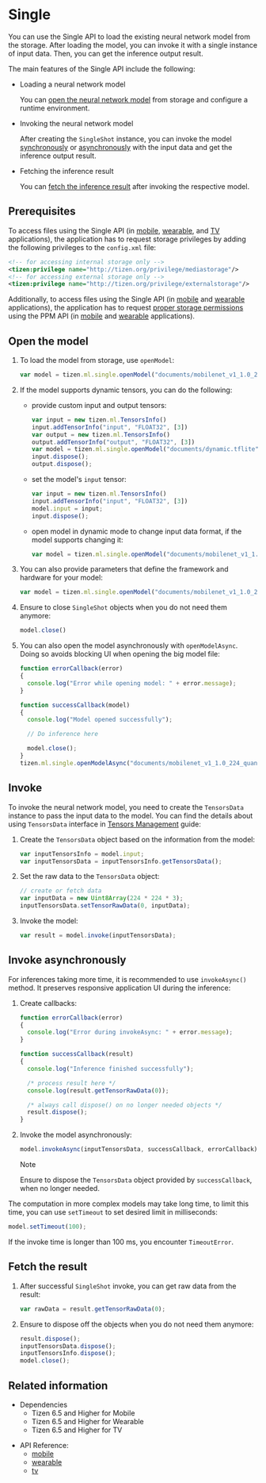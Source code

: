 # Single

You can use the Single API to load the existing neural network model from the storage. After loading the model, you can invoke it with a single instance of input data. Then, you can get the inference output result.

The main features of the Single API include the following:

- Loading a neural network model

  You can [open the neural network model](#open-the-model) from storage and configure a runtime environment.

- Invoking the neural network model

  After creating the `SingleShot` instance, you can invoke the model [synchronously](#invoke) or [asynchronously](#invoke-asynchronously) with the input data and get the inference output result.

- Fetching the inference result

  You can [fetch the inference result](#fetch-the-result) after invoking the respective model.

## Prerequisites

To access files using the Single API (in [mobile](../../api/latest/device_api/mobile/tizen/ml_single.html), [wearable](../../api/latest/device_api/wearable/tizen/ml_single.html), and [TV](../../api/latest/device_api/tv/tizen/ml_single.html) applications), the application has to request storage privileges by adding the following privileges to the `config.xml` file:

  ```xml
  <!-- for accessing internal storage only -->
  <tizen:privilege name="http://tizen.org/privilege/mediastorage"/>
  <!-- for accessing external storage only -->
  <tizen:privilege name="http://tizen.org/privilege/externalstorage"/>
  ```

Additionally, to access files using the Single API (in [mobile](../../api/latest/device_api/mobile/tizen/ml_single.html) and [wearable](../../api/latest/device_api/wearable/tizen/ml_single.html) applications), the application has to request [proper storage permissions](../security/privacy-related-permissions.md) using the PPM API (in [mobile](../../api/latest/device_api/mobile/tizen/ppm.html) and [wearable](../../api/latest/device_api/wearable/tizen/ppm.html) applications).

## Open the model

1. To load the model from storage, use `openModel`:
    ```javascript
    var model = tizen.ml.single.openModel("documents/mobilenet_v1_1.0_224_quant.tflite");
    ```

2. If the model supports dynamic tensors, you can do the following:

    - provide custom input and output tensors:
        ```javascript
        var input = new tizen.ml.TensorsInfo()
        input.addTensorInfo("input", "FLOAT32", [3])
        var output = new tizen.ml.TensorsInfo()
        output.addTensorInfo("output", "FLOAT32", [3])
        var model = tizen.ml.single.openModel("documents/dynamic.tflite", input, output);
        input.dispose();
        output.dispose();
        ```

    - set the model's `input` tensor:
        ```javascript
        var input = new tizen.ml.TensorsInfo()
        input.addTensorInfo("input", "FLOAT32", [3])
        model.input = input;
        input.dispose();
        ```

    - open model in dynamic mode to change input data format, if the model supports changing it:

        ```javascript
        var model = tizen.ml.single.openModel("documents/mobilenet_v1_1.0_224_quant.tflite", null, null, "ANY", "ANY", true);
        ```

3. You can also provide parameters that define the framework and hardware for your model:

    ```javascript
    var model = tizen.ml.single.openModel("documents/mobilenet_v1_1.0_224_quant.tflite", null, null, "TENSORFLOW_LITE", "ANY");
    ```

4. Ensure to close `SingleShot` objects when you do not need them anymore:

    ```javascript
    model.close()
    ```

5. You can also open the model asynchronously with `openModelAsync`. Doing so avoids blocking UI when opening the big model file:

    ```javascript
    function errorCallback(error)
    {
      console.log("Error while opening model: " + error.message);
    }

    function successCallback(model)
    {
      console.log("Model opened successfully");

      // Do inference here

      model.close();
    }
    tizen.ml.single.openModelAsync("documents/mobilenet_v1_1.0_224_quant.tflite", successCallback, errorCallback);
    ```

## Invoke

To invoke the neural network model, you need to create the `TensorsData` instance to pass the input data to the model. You can find the details about using `TensorsData` interface in [Tensors Management](./tensors.md) guide:

1. Create the `TensorsData` object based on the information from the model:

    ```javascript
    var inputTensorsInfo = model.input;
    var inputTensorsData = inputTensorsInfo.getTensorsData();
    ```

2. Set the raw data to the `TensorsData` object:

    ```javascript
    // create or fetch data
    var inputData = new Uint8Array(224 * 224 * 3);
    inputTensorsData.setTensorRawData(0, inputData);
    ```

3. Invoke the model:

    ```javascript
    var result = model.invoke(inputTensorsData);
    ```

## Invoke asynchronously

For inferences taking more time, it is recommended to use `invokeAsync()` method. It preserves responsive application UI during the inference:

1. Create callbacks:

    ```javascript
    function errorCallback(error)
    {
      console.log("Error during invokeAsync: " + error.message);
    }

    function successCallback(result)
    {
      console.log("Inference finished successfully");

      /* process result here */
      console.log(result.getTensorRawData(0));

      /* always call dispose() on no longer needed objects */
      result.dispose();
    }
    ```

2. Invoke the model asynchronously:

    ```javascript
    model.invokeAsync(inputTensorsData, successCallback, errorCallback);
    ```

    > [!NOTE]
    > Ensure to dispose the `TensorsData` object provided by `successCallback`, when no longer needed.

The computation in more complex models may take long time, to limit this time, you can use `setTimeout` to set desired limit in milliseconds:

  ```javascript
  model.setTimeout(100);
  ```

If the invoke time is longer than 100 ms, you encounter `TimeoutError`.

## Fetch the result

1. After successful `SingleShot` invoke, you can get raw data from the result:

    ```javascript
    var rawData = result.getTensorRawData(0);
    ```

2. Ensure to dispose off the objects when you do not need them anymore:

    ```javascript
    result.dispose();
    inputTensorsData.dispose();
    inputTensorsInfo.dispose();
    model.close();
    ```

## Related information

- Dependencies
  - Tizen 6.5 and Higher for Mobile
  - Tizen 6.5 and Higher for Wearable
  - Tizen 6.5 and Higher for TV
* API Reference:
  - [mobile](../../api/latest/device_api/mobile/tizen/ml_single.html)
  - [wearable](../../api/latest/device_api/wearable/tizen/ml_single.html)
  - [tv](../../api/latest/device_api/tv/tizen/ml_single.html)
